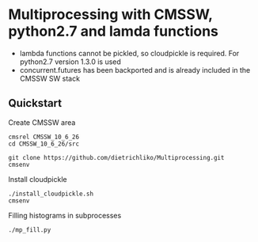 # Multiprocessing with CMSSW, python2.7 and lamda functions

* lambda functions cannot be pickled, so cloudpickle is required. For python2.7
version 1.3.0 is used
* concurrent.futures has been backported and is already included in the CMSSW SW stack

## Quickstart

Create CMSSW area

    cmsrel CMSSW_10_6_26
    cd CMSSW_10_6_26/src
    
    git clone https://github.com/dietrichliko/Multiprocessing.git
    cmsenv

Install cloudpickle

    ./install_cloudpickle.sh
    cmsenv

Filling histograms in subprocesses

    ./mp_fill.py
